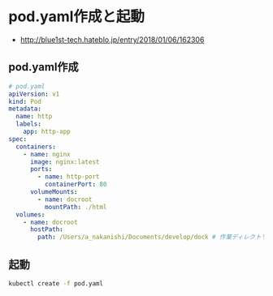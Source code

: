 # pod.yaml作成と起動

* http://blue1st-tech.hateblo.jp/entry/2018/01/06/162306

## pod.yaml作成

```yaml
# pod.yaml
apiVersion: v1
kind: Pod
metadata:
  name: http
  labels:
    app: http-app
spec:
  containers:
    - name: nginx
      image: nginx:latest
      ports:
        - name: http-port
          containerPort: 80
      volumeMounts:
        - name: docroot
          mountPath: ./html
  volumes:
    - name: docroot
      hostPath:
        path: /Users/a_nakanishi/Documents/develop/dock # 作業ディレクトリ
```

## 起動

```bash
kubectl create -f pod.yaml
```

